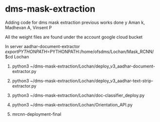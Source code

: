 # dms-mask-extraction

Adding code for dms mask extraction previous works done y Aman k, Madhevan A, Vinsent P

All the weight files are found under the  account google cloud bucket

In server aadhar-document-extractor
$export PYTHONPATH=$PYTHONPATH:/home/ofsdms/Lochan/Mask_RCNN/
$cd Lochan

1. python3 ~/dms-mask-extraction/Lochan/deploy_v3_aadhar-document-extractor.py

2. python3 ~/dms-mask-extraction/Lochan/deploy_v3_aadhar-text-strip-extractor.py 

3. python3 ~/dms-mask-extraction/Lochan/doc-classifier_deploy.py

4. python3 ~/dms-mask-extraction/Lochan/Orientation_API.py

5. mrcnn-deployment-final





